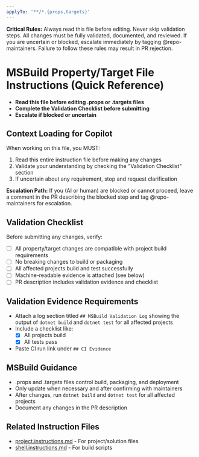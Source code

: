 ```yaml
---
applyTo: '**/*.{props,targets}'
---
```


**Critical Rules:** Always read this file before editing. Never skip validation steps. All changes must be fully validated, documented, and reviewed. If you are uncertain or blocked, escalate immediately by tagging @repo-maintainers. Failure to follow these rules may result in PR rejection.

# MSBuild Property/Target File Instructions (Quick Reference)

- **Read this file before editing .props or .targets files**
- **Complete the Validation Checklist before submitting**
- **Escalate if blocked or uncertain**

## Context Loading for Copilot

When working on this file, you MUST:
1. Read this entire instruction file before making any changes
2. Validate your understanding by checking the "Validation Checklist" section
3. If uncertain about any requirement, stop and request clarification

**Escalation Path:**
If you (AI or human) are blocked or cannot proceed, leave a comment in the PR describing the blocked step and tag @repo-maintainers for escalation.

## Validation Checklist

Before submitting any changes, verify:
- [ ] All property/target changes are compatible with project build requirements
- [ ] No breaking changes to build or packaging
- [ ] All affected projects build and test successfully
- [ ] Machine-readable evidence is attached (see below)
- [ ] PR description includes validation evidence and checklist

## Validation Evidence Requirements
- Attach a log section titled `## MSBuild Validation Log` showing the output of `dotnet build` and `dotnet test` for all affected projects
- Include a checklist like:
  - [x] All projects build
  - [x] All tests pass
- Paste CI run link under `## CI Evidence`

## MSBuild Guidance
- .props and .targets files control build, packaging, and deployment
- Only update when necessary and after confirming with maintainers
- After changes, run `dotnet build` and `dotnet test` for all affected projects
- Document any changes in the PR description

## Related Instruction Files
- [project.instructions.md](project.instructions.md) - For project/solution files
- [shell.instructions.md](shell.instructions.md) - For build scripts 